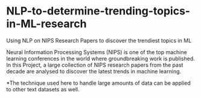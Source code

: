 # NLP-to-determine-trending-topics-in-ML-research
Using NLP on NIPS Research Papers to discover the trendiest topics in ML

Neural Information Processing Systems (NIPS) is one of the top machine learning conferences in the world where groundbreaking work is published. In this Project, a large collection of NIPS research papers from the past decade are analysed to discover the latest trends in machine learning. 

*The technique used here to handle large amounts of data can be applied to other text datasets as well.
